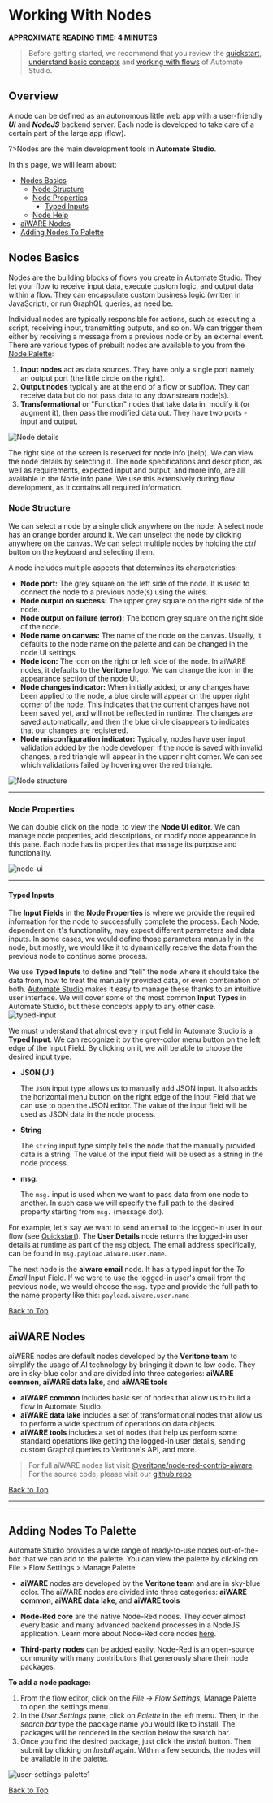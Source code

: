 # Working With Nodes 

**APPROXIMATE READING TIME: 4 MINUTES**

> Before getting started, we recommend that you review the [quickstart](..\getting-started\README.md), [understand basic concepts](..\application\README.md) and [working with flows](working-with-flows\README.md) of Automate Studio.



## Overview <!-- {docsify-ignore} -->

A node can be defined as an autonomous little web app with a user-friendly **_UI_** and **_NodeJS_** backend server. Each node is developed to take care of a certain part of the large app (flow). 

?>Nodes are the main development tools in **Automate Studio**. 

In this page, we will learn about:

- [Nodes Basics](#nodes-basics)
  - [Node Structure](#node-structure)
  - [Node Properties](#node-properties)
    - [Typed Inputs](#typed-inputs)
  - [Node Help](#node-help)
- [aiWARE Nodes](#aiware-nodes)
- [Adding Nodes To Palette](#adding-nodes-to-palette)

## Nodes Basics <!-- {docsify-ignore} -->

Nodes are the building blocks of flows you create in Automate Studio. They let your flow to receive input data, execute custom logic, and output data within a flow. They can encapsulate custom business logic (written in JavaScript), or run GraphQL queries, as need be. 

Individual nodes are typically responsible for actions, such as executing a script, receiving input, transmitting outputs, and so on. We can trigger them either by receiving a message from a previous node or by an external event. There are various types of prebuilt nodes are available to you from the [Node Palette](/automate-studio/application/README?id=node-palette):

1. **Input nodes** act as data sources. They have only a single port namely an output port (the little circle on the right).
2. **Output nodes** typically are at the end of a flow or subflow. They can receive data but do not pass data to any downstream node(s).
3. **Transformational** or "Function" nodes that take data in, modify it (or augment it), then pass the modified data out. They have two ports - input and output.

![Node details](node-details.png)



The right side of the screen is reserved for node info (help). We can view the node details by selecting it. The node specifications and description, as well as requirements, expected input and output, and more info, are all available in the Node info pane. We use this extensively during flow development, as it contains all required information. 

### Node Structure <!-- {docsify-ignore} -->

We can select a node by a single click anywhere on the node. A select node has an orange border around it. We can unselect the node by clicking anywhere on the canvas. We can select multiple nodes by holding the *ctrl* button on the keyboard and selecting them.

A node includes multiple aspects that determines its characteristics:

- **Node port:** The grey square on the left side of the node. It is used to connect the node to a previous node(s) using the wires. 
- **Node output on success:** The upper grey square on the right side of the node.
- **Node output on failure (error):** The bottom grey square on the right side of the node.
- **Node name on canvas:** The name of the node on the canvas. Usually, it defaults to the node name on the palette and can be changed in the node UI settings
- **Node icon:** The icon on the right or left side of the node. In aiWARE nodes, it defaults to the **Veritone** logo. We can  change the icon in the appearance section of the node UI.
- **Node changes indicator:** When initially added, or any changes have been applied to the node, a blue circle will appear on the upper right corner of the node. This indicates that the current changes have not been saved yet, and will not be reflected in runtime. The changes are saved automatically, and then the blue circle disappears to indicates that our changes are registered.
- **Node misconfiguration indicator:** Typically, nodes have user input validation added by the node developer. If the node is saved with invalid changes, a red triangle will appear in the upper right corner. We can see which validations failed by hovering over the red triangle.

![Node structure](node-structure-new.png)

<hr/>

### Node Properties <!-- {docsify-ignore} -->

We can double click on the node, to view the **Node UI editor**. We can manage node properties, add descriptions, or modify node appearance in this pane. Each node has its properties that manage its purpose and functionality.


![node-ui](node-ui.png)

<hr/>

#### Typed Inputs <!-- {docsify-ignore} -->

The **Input Fields** in the **Node Properties** is where we provide the required information for the node to successfully complete the process. Each Node, dependent on it's functionality, may expect different parameters and data inputs. In some cases, we would define those parameters manually in the node, but mostly, we would like it to dynamically receive the data from the previous node to continue some process.

We use **Typed Inputs** to define and "tell" the node where it should take the data from, how to treat the manually provided data, or even combination of both. [Automate Studio]() makes it easy to manage these thanks to an intuitive user interface. We will cover some of the most common **Input Types** in Automate Studio, but these concepts apply to any other case.
![typed-input](typed-input.png)

We must understand that almost every input field in Automate Studio is a **Typed Input**. We can recognize it by the grey-color menu button on the left edge of the Input Field. By clicking on it, we will be able to choose the desired input type.

- **JSON (J:)**

    The `JSON` input type allows us to manually add JSON input. It also adds the horizontal menu button on the right edge of the Input Field that we can use to open the JSON editor. The value of the input field will be used as JSON data in the node process.

- **String**

    The `string` input type simply tells the node that the manually provided data is a string. The value of the input field will be used as a string in the node process.

- **msg.** 

    The `msg.` input is used when we want to pass data from one node to another. In such case we will specify the full path to the desired property starting from `msg.` (message dot). 

For example, let's say we want to send an email to the logged-in user in our flow (see [Quickstart](/automate-studio/getting-started/README)). The **User Details** node returns the logged-in user details at runtime as part of the `msg` object. The email address specifically, can be found in `msg.payload.aiware.user.name`.

The next node is the **aiware email** node. It has a typed input for the *To Email* Input Field. If we were to use the logged-in user's email from the previous node, we would choose the `msg.` type and provide the full path to the name property like this: `payload.aiware.user.name`

[Back to Top](#overview)

## aiWARE Nodes <!-- {docsify-ignore} -->

aiWERE nodes are default nodes developed by the **Veritone team** to simplify the usage of AI technology by bringing it down to low code. They are in sky-blue color and are divided into three categories: **aiWARE common**, **aiWARE data lake**, and **aiWARE tools**

- **aiWARE common** includes basic set of nodes that allow us to build a flow in Automate Studio.
- **aiWARE data lake** includes a set of transformational nodes that allow us to perform a wide spectrum of operations on data objects.
- **aiWARE tools** includes a set of nodes that help us perform some standard operations like getting the logged-in user details, sending custom Graphql queries to Veritone's API, and more.



>For full aiWARE nodes list visit [@veritone/node-red-contrib-aiware](https://flows.nodered.org/node/@veritone/node-red-contrib-aiware). For the source code, please visit our [github repo](https://github.com/veritone/node-red-contrib-aiware)

[Back to Top](#overview)

<hr/>
<hr/>

## Adding Nodes To Palette <!-- {docsify-ignore} -->

Automate Studio provides a wide range of ready-to-use nodes out-of-the-box that we can add to the palette. You can view the palette by clicking on File >  Flow Settings > Manage Palette

- **aiWARE** nodes are developed by the **Veritone team** and are in sky-blue color. The aiWARE nodes are divided into three categories: **aiWARE common**, **aiWARE data lake**, and **aiWARE tools**


- **Node-Red core** are the native Node-Red nodes. They cover almost every basic and many advanced backend processes in a NodeJS application.  Learn more about Node-Red core nodes [here](https://nodered.org/docs/user-guide/nodes).
- **Third-party nodes** can be added easily. Node-Red is an open-source community with many contributors that generously share their node packages.



**To add a node package:**

1. From the flow editor, click on the *File -> Flow Settings*, Manage Palette to open the settings menu.
2. In the *User Settings* pane, click on *Palette* in the left menu. Then, in the *search bar* type the package name you would like to install. The packages will be rendered in the section below the search bar. 
3. Once you find the desired package, just click the *Install* button. Then submit by clicking on *Install* again. Within a few seconds, the nodes will be available in the palette.

![user-settings-palette1](user-settings-palette1.png)


[Back to Top](#overview)

